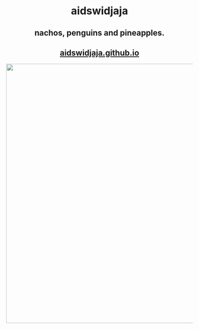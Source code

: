 <h1 align="center">aidswidjaja</h1>
<h2 align="center">nachos, penguins and pineapples.</h2>
<h2 align="center"><a href="https://aidswidjaja.github.io">aidswidjaja.github.io</a></h2>
<img height="700px" align="center" src="https://cdn.donmai.us/original/17/16/__roy_fire_emblem_and_2_more_drawn_by_yuki_sumaburalove__17161cbfa138337b11a333af6e61862f.jpg">
